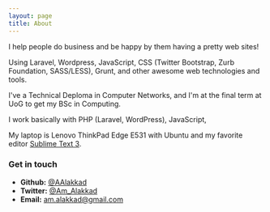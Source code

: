 ```yaml
---
layout: page
title: About
---
```


I help people do business and be happy by them having a pretty web sites! 

Using Laravel, Wordpress, JavaScript, CSS (Twitter Bootstrap, Zurb Foundation, SASS/LESS), Grunt, and other awesome web technologies and tools.

I've a Technical Deploma in Computer Networks, and I'm at the final term at UoG to get my BSc in Computing.

I work basically with PHP (Laravel, WordPress), JavaScript, 

My laptop is Lenovo ThinkPad Edge E531 with Ubuntu and my favorite editor [Sublime Text 3](http://sublimetext.com/3).


### Get in touch

- **Github:** [@AAlakkad](https://github.com/AAlakkad)
- **Twitter:** [@Am_Alakkad](https://twitter.com/Am_Alakkad)
- **Email:** am.alakkad@gmail.com
